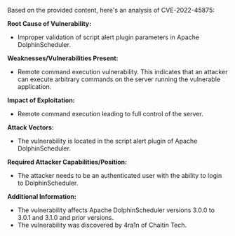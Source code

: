 Based on the provided content, here's an analysis of CVE-2022-45875:

**Root Cause of Vulnerability:**

*   Improper validation of script alert plugin parameters in Apache DolphinScheduler.

**Weaknesses/Vulnerabilities Present:**

*   Remote command execution vulnerability. This indicates that an attacker can execute arbitrary commands on the server running the vulnerable application.

**Impact of Exploitation:**

*   Remote command execution leading to full control of the server.

**Attack Vectors:**

*   The vulnerability is located in the script alert plugin of Apache DolphinScheduler.

**Required Attacker Capabilities/Position:**

*   The attacker needs to be an authenticated user with the ability to login to DolphinScheduler.

**Additional Information:**

*   The vulnerability affects Apache DolphinScheduler versions 3.0.0 to 3.0.1 and 3.1.0 and prior versions.
*   The vulnerability was discovered by 4ra1n of Chaitin Tech.